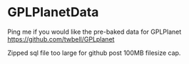 GPLPlanetData
=============
Ping me if you would like the pre-baked data for GPLPlanet https://github.com/twbell/GPLplanet

Zipped sql file too large for github post 100MB filesize cap.
